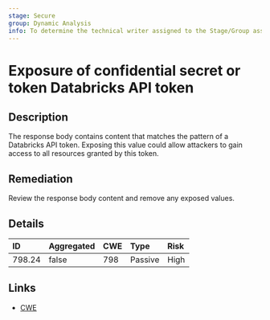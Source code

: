 ```yaml
---
stage: Secure
group: Dynamic Analysis
info: To determine the technical writer assigned to the Stage/Group associated with this page, see https://about.gitlab.com/handbook/engineering/ux/technical-writing/#assignments
---
```


# Exposure of confidential secret or token Databricks API token

## Description

The response body contains content that matches the pattern of a Databricks API token.
Exposing this value could allow attackers to gain access to all resources granted by this token.

## Remediation

Review the response body content and remove any exposed values.

## Details

| ID | Aggregated | CWE | Type | Risk |
|:---|:--------|:--------|:--------|:--------|
| 798.24 | false | 798 | Passive | High |

## Links

- [CWE](https://cwe.mitre.org/data/definitions/798.html)

